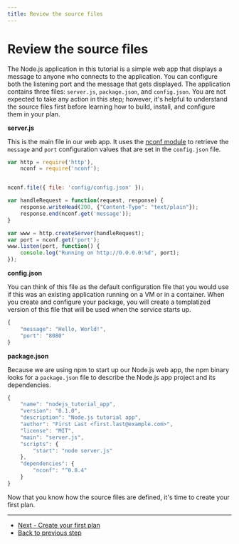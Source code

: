 ```yaml
---
title: Review the source files
---
```


# Review the source files
The Node.js application in this tutorial is a simple web app that displays a message to anyone who connects to the application. You can configure both the listening port and the message that gets displayed. The application contains three files: `server.js`, `package.json`, and `config.json`. You are not expected to take any action in this step; however, it's helpful to understand the source files first before learning how to build, install, and configure them in your plan.

**server.js**

This is the main file in our web app. It uses the [nconf module](https://github.com/indexzero/nconf) to retrieve the `message` and `port` configuration values that are set in the `config.json` file.

~~~ javascript
var http = require('http'),
    nconf = require('nconf');


nconf.file({ file: 'config/config.json' });

var handleRequest = function(request, response) {
    response.writeHead(200, {"Content-Type": "text/plain"});
    response.end(nconf.get('message'));
}

var www = http.createServer(handleRequest);
var port = nconf.get('port');
www.listen(port, function() {
    console.log("Running on http://0.0.0.0:%d", port);
});
~~~

**config.json**

You can think of this file as the default configuration file that you would use if this was an existing application running on a VM or in a container. When you create and configure your package, you will create a templatized version of this file that will be used when the service starts up.

~~~ javascript
{
    "message": "Hello, World!",
    "port": "8080"
}
~~~

**package.json**

Because we are using npm to start up our Node.js web app, the npm binary looks for a `package.json` file to describe the Node.js app project and its dependencies.

~~~ javascript
{
    "name": "nodejs_tutorial_app",
    "version": "0.1.0",
    "description": "Node.js tutorial app",
    "author": "First Last <first.last@example.com>",
    "license": "MIT",
    "main": "server.js",
    "scripts": {
        "start": "node server.js"
    },
    "dependencies": {
    	"nconf": "^0.8.4"
    }
}
~~~

Now that you know how the source files are defined, it's time to create your first plan.

<hr>
<ul class="main-content--button-nav">
  <li><a href="/tutorials/getting-started-create-plan" class="button cta">Next - Create your first plan</a></li>
  <li><a href="/tutorials/getting-started-setup-environment/">Back to previous step</a></li>
</ul>
